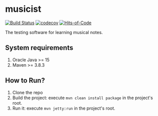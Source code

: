 # musicist
[![Build Status](https://travis-ci.org/aistomin/musicist.svg?branch=master)](https://travis-ci.org/aistomin/musicist)
[![codecov](https://codecov.io/gh/aistomin/musicist/branch/master/graph/badge.svg)](https://codecov.io/gh/aistomin/musicist)
[![Hits-of-Code](https://hitsofcode.com/github/aistomin/musicist)](https://hitsofcode.com/github/aistomin/musicist/view)

The testing software for learning musical notes.

## System requirements
1. Oracle Java >= 15
2. Maven >= 3.8.3

## How to Run?
1. Clone the repo
2. Build the project: execute ```mvn clean install package``` in the project's root.
2. Run it: execute ```mvn jetty:run``` in the project's root.
